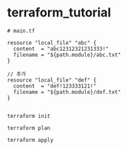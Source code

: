 # terraform_tutorial


```BNF
# main.tf

resource "local_file" "abc" {
  content  = "abc12312321231333!"
  filename = "${path.module}/abc.txt"
}

// 추가
resource "local_file" "def" {
  content  = "def!123333121!"
  filename = "${path.module}/def.txt"
}
 
```


```Shell
terraform init

terraform plan

terraform apply
```
